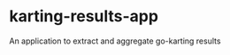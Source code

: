 karting-results-app
===================

An application to extract and aggregate go-karting results
